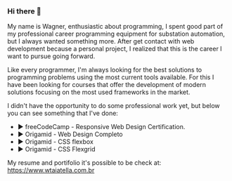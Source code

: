 ### Hi there 👋

My name is Wagner, enthusiastic about programming, I spent good part of my professional career programming equipment for substation automation, but I always wanted something more. After get contact with web development because a personal project, I realized that this is the career I want to pursue going forward.

Like every programmer, I'm always looking for the best solutions to programming problems using the most current tools available. For this I have been looking for courses that offer the development of modern solutions focusing on the most used frameworks in the market.

I didn't have the opportunity to do some professional work yet, but below you can see something that I've done:

* :arrow_forward: freeCodeCamp - Responsive Web Design Certification.
* :arrow_forward: Origamid - Web Design Completo
* :arrow_forward: Origamid - CSS flexbox
* :arrow_forward: Origamid - CSS Flexgrid

My resume and portifolio it's possible to be check at: https://www.wtaiatella.com.br
